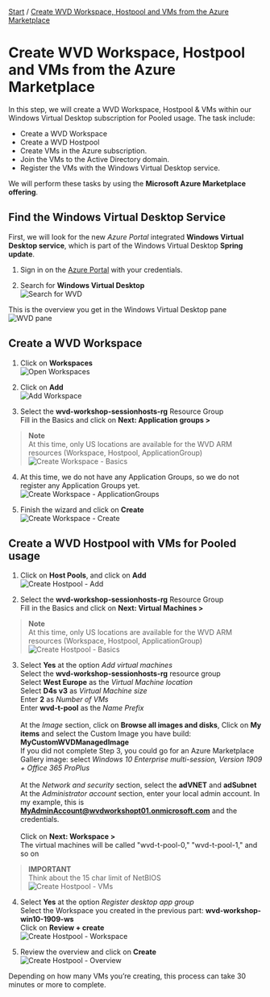 [Start](/CA-Microsoft-WVD_ARM-Workshop/) / [Create WVD Workspace, Hostpool and VMs from the Azure Marketplace](/CA-Microsoft-WVD_ARM-Workshop/Create%20WVD%20Hostpool%20and%20VM%20for%20Pooled%20usage/)
# Create WVD Workspace, Hostpool and VMs from the Azure Marketplace

In this step, we will create a WVD Workspace, Hostpool & VMs within our Windows Virtual Desktop subscription for Pooled usage. The task include:

* Create a WVD Workspace
* Create a WVD Hostpool
* Create VMs in the Azure subscription.
* Join the VMs to the Active Directory domain.
* Register the VMs with the Windows Virtual Desktop service.

We will perform these tasks by using the **Microsoft Azure Marketplace offering**.

## Find the Windows Virtual Desktop Service
First, we will look for the new *Azure Portal* integrated **Windows Virtual Desktop service**, which is part of the Windows Virtual Desktop **Spring update**.

1. Sign in on the [Azure Portal](https://portal.azure.com) with your credentials.

2. Search for **Windows Virtual Desktop**<br/>
![Search for WVD](https://michawets.github.io/CA-Microsoft-WVD_ARM-Workshop/images/AzurePortal-SearchWindowsVirtualDesktop.png)

This is the overview you get in the Windows Virtual Desktop pane<br/>
![WVD pane](https://michawets.github.io/CA-Microsoft-WVD_ARM-Workshop/images/AzurePortal-SearchWindowsVirtualDesktop-Overview.png)


## Create a WVD Workspace

1. Click on **Workspaces**<br/>
![Open Workspaces](https://michawets.github.io/CA-Microsoft-WVD_ARM-Workshop/images/AzurePortal-WVD-CreateWorkspace.png)

2. Click on **Add**<br/>
![Add Workspace](https://michawets.github.io/CA-Microsoft-WVD_ARM-Workshop/images/AzurePortal-WVD-CreateWorkspace-Add.png)

3. Select the **wvd-workshop-sessionhosts-rg** Resource Group<br/>
Fill in the Basics and click on **Next: Application groups >**<br/>
 > **Note**<br>
 > At this time, only US locations are available for the WVD ARM resources (Workspace, Hostpool, ApplicationGroup)<br/>
![Create Workspace - Basics](https://michawets.github.io/CA-Microsoft-WVD_ARM-Workshop/images/AzurePortal-WVD-CreateWorkspace-Basics.png)

4. At this time, we do not have any Application Groups, so we do not register any Application Groups yet.<br/>
![Create Workspace - ApplicationGroups](https://michawets.github.io/CA-Microsoft-WVD_ARM-Workshop/images/AzurePortal-WVD-CreateWorkspace-ApplicationGroups.png)

5. Finish the wizard and click on **Create**<br/>
![Create Workspace - Create](https://michawets.github.io/CA-Microsoft-WVD_ARM-Workshop/images/AzurePortal-WVD-CreateWorkspace-Create.png)


## Create a WVD Hostpool with VMs for Pooled usage

1. Click on **Host Pools**, and click on **Add**<br/>
![Create Hostpool - Add](https://michawets.github.io/CA-Microsoft-WVD_ARM-Workshop/images/AzurePortal-WVD-CreateHostpool.png)

2. Select the **wvd-workshop-sessionhosts-rg** Resource Group<br/>
Fill in the Basics and click on **Next: Virtual Machines >**<br/>
 > **Note**<br>
 > At this time, only US locations are available for the WVD ARM resources (Workspace, Hostpool, ApplicationGroup)<br/>
![Create Hostpool - Basics](https://michawets.github.io/CA-Microsoft-WVD_ARM-Workshop/images/AzurePortal-WVD-CreateHostpool-Basics.png)

3. Select **Yes** at the option *Add virtual machines* <br/>
Select the **wvd-workshop-sessionhosts-rg** resource group<br/>
Select **West Europe** as the *Virtual Machine location*<br/>
Select **D4s v3** as *Virtual Machine size*<br/>
Enter **2** as *Number of VMs*<br/>
Enter **wvd-t-pool** as the *Name Prefix*<br/><br/>
At the *Image* section, click on **Browse all images and disks**, Click on **My items** and select the Custom Image you have build: **MyCustomWVDManagedImage**<br/>
If you did not complete Step 3, you could go for an Azure Marketplace Gallery image: select *Windows 10 Enterprise multi-session, Version 1909 + Office 365 ProPlus*<br/><br/>
At the *Network and security* section, select the **adVNET** and **adSubnet**<br/>
At the *Administrator account* section, enter your local admin account. In my example, this is **MyAdminAccount@wvdworkshopt01.onmicrosoft.com** and the credentials.<br/><br/>
Click on **Next: Workspace >**<br/>
The virtual machines will be called "wvd-t-pool-0," "wvd-t-pool-1," and so on
 > **IMPORTANT**<br/>
 > Think about the 15 char limit of NetBIOS<br/>
![Create Hostpool - VMs](https://michawets.github.io/CA-Microsoft-WVD_ARM-Workshop/images/AzurePortal-WVD-CreateHostpool-VMs.png)

4. Select **Yes** at the option *Register desktop app group*<br/>
Select the Workspace you created in the previous part: **wvd-workshop-win10-1909-ws**<br/>
Click on **Review + create**<br/>
![Create Hostpool - Workspace](https://michawets.github.io/CA-Microsoft-WVD_ARM-Workshop/images/AzurePortal-WVD-CreateHostpool-Workspace.png)

5. Review the overview and click on **Create**<br/>
![Create Hostpool - Overview](https://michawets.github.io/CA-Microsoft-WVD_ARM-Workshop/images/AzurePortal-WVD-CreateHostpool-Create.png)


Depending on how many VMs you’re creating, this process can take 30 minutes or more to complete.



<script type="text/javascript">
    setTimeout(function() { 
            document.getElementById("sidebar").style.display = "none";
            document.getElementById("main-content").style.width = "90%"
            var x = document.getElementsByClassName('inner clearfix'); 
            x[0].style.width = "75%";
            var x = document.getElementsByClassName('inner'); 
            x[0].style.width = "90%";
            var x = document.getElementsByTagName('h1'); 
            x[0].style.width = "90%";
            x[0].style.textAlign = "center"
            x[0].innerHTML = "Microsoft & Cloud-Architect WVD Workshop"
        }, 250);
</script>